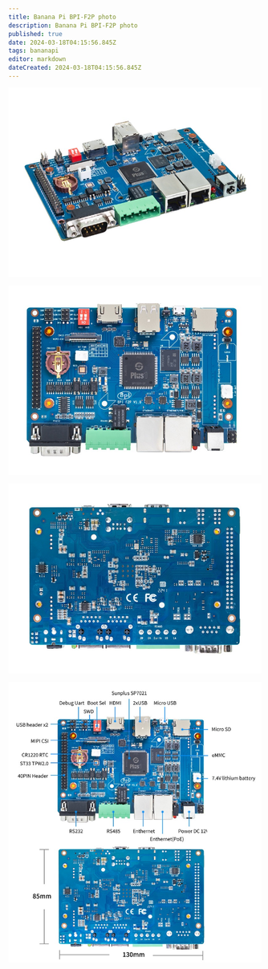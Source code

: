 ```yaml
---
title: Banana Pi BPI-F2P photo
description: Banana Pi BPI-F2P photo
published: true
date: 2024-03-18T04:15:56.845Z
tags: bananapi
editor: markdown
dateCreated: 2024-03-18T04:15:56.845Z
---
```


![banana_pi_bpi-f2p_1.jpg](/bpi-f2pf2s/banana_pi_bpi-f2p_1.jpg)

![banana_pi_bpi-f2p_2.jpg](/bpi-f2pf2s/banana_pi_bpi-f2p_2.jpg)

![banana_pi_bpi-f2p_3.jpg](/bpi-f2pf2s/banana_pi_bpi-f2p_3.jpg)

![banana_pi_bpi-f2p_interface.jpg](/bpi-f2pf2s/banana_pi_bpi-f2p_interface.jpg)